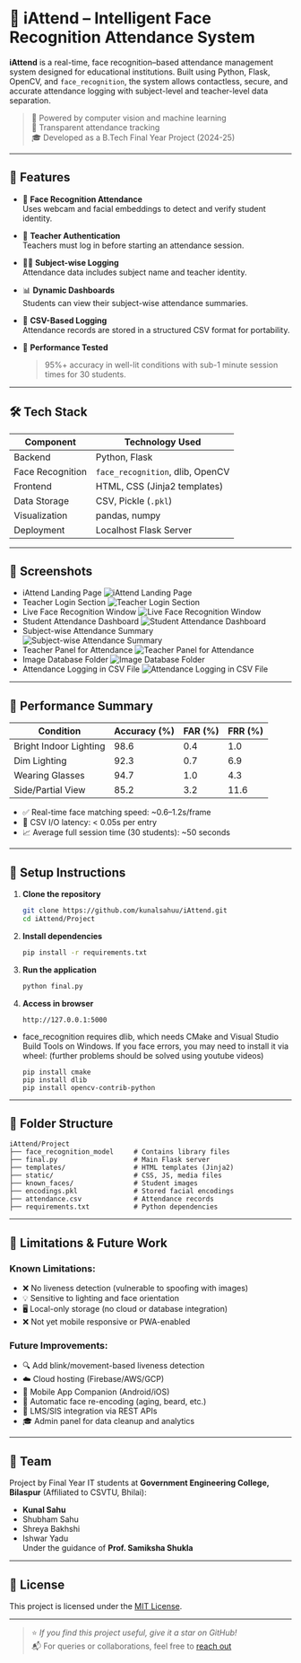 # 📸 iAttend – Intelligent Face Recognition Attendance System

**iAttend** is a real-time, face recognition–based attendance management system designed for educational institutions. Built using Python, Flask, OpenCV, and `face_recognition`, the system allows contactless, secure, and accurate attendance logging with subject-level and teacher-level data separation.

> 🧠 Powered by computer vision and machine learning  
> 🧾 Transparent attendance tracking  
> 🎓 Developed as a B.Tech Final Year Project (2024-25)

---

## 📌 Features

- 🎯 **Face Recognition Attendance**  
  Uses webcam and facial embeddings to detect and verify student identity.

- 🔐 **Teacher Authentication**  
  Teachers must log in before starting an attendance session.

- 🧑‍🏫 **Subject-wise Logging**  
  Attendance data includes subject name and teacher identity.

- 📊 **Dynamic Dashboards**  
  Students can view their subject-wise attendance summaries.

- 💾 **CSV-Based Logging**  
  Attendance records are stored in a structured CSV format for portability.

- 🧮 **Performance Tested**  
  > 95%+ accuracy in well-lit conditions with sub-1 minute session times for 30 students.

---

## 🛠️ Tech Stack

| Component             | Technology Used                      |
|----------------------|---------------------------------------|
| Backend              | Python, Flask                        |
| Face Recognition     | `face_recognition`, dlib, OpenCV     |
| Frontend             | HTML, CSS (Jinja2 templates)         |
| Data Storage         | CSV, Pickle (`.pkl`)                 |
| Visualization        | pandas, numpy                        |
| Deployment           | Localhost Flask Server               |

---

## 📸 Screenshots

- iAttend Landing Page  ![iAttend Landing Page](Screenshots/iattend_landing.png)
- Teacher Login Section  ![Teacher Login Section](Screenshots/iattend_teacher_login.png)
- Live Face Recognition Window  ![Live Face Recognition Window](Screenshots/real_time_window.png)
- Student Attendance Dashboard  ![Student Attendance Dashboard](Screenshots/student_attendance_dashboard.png)
- Subject-wise Attendance Summary  ![Subject-wise Attendance Summary](Screenshots/subjectwise_attendance.png)
- Teacher Panel for Attendance ![Teacher Panel for Attendance](Screenshots/teachers_panel.png)
- Image Database Folder ![Image Database Folder](Screenshots/image_database.png)
- Attendance Logging in CSV File ![Attendance Logging in CSV File](Screenshots/attendance_csv.png)

---

## 🧪 Performance Summary

| Condition                | Accuracy (%) | FAR (%) | FRR (%) |
|--------------------------|--------------|---------|---------|
| Bright Indoor Lighting   | 98.6         | 0.4     | 1.0     |
| Dim Lighting             | 92.3         | 0.7     | 6.9     |
| Wearing Glasses          | 94.7         | 1.0     | 4.3     |
| Side/Partial View        | 85.2         | 3.2     | 11.6    |

- ✅ Real-time face matching speed: ~0.6–1.2s/frame  
- 🧾 CSV I/O latency: < 0.05s per entry  
- 📈 Average full session time (30 students): ~50 seconds

---

## 🧰 Setup Instructions

1. **Clone the repository**  
   ```bash
   git clone https://github.com/kunalsahuu/iAttend.git
   cd iAttend/Project
   ```

2. **Install dependencies**
   ```bash
   pip install -r requirements.txt
   ```

3. **Run the application**
   ```bash
   python final.py
   ```

4. **Access in browser**
   ```
   http://127.0.0.1:5000
   ```

- face_recognition requires dlib, which needs CMake and Visual Studio Build Tools on Windows. If you face errors, you may need to install it via wheel: (further problems should be solved using youtube videos)
  ```
  pip install cmake
  pip install dlib
  pip install opencv-contrib-python
  ```

---

## 📂 Folder Structure

```
iAttend/Project
├── face_recognition_model     # Contains library files
├── final.py                   # Main Flask server
├── templates/                 # HTML templates (Jinja2)
├── static/                    # CSS, JS, media files
├── known_faces/               # Student images
├── encodings.pkl              # Stored facial encodings
├── attendance.csv             # Attendance records
├── requirements.txt           # Python dependencies
```

---

## 🚧 Limitations & Future Work

### Known Limitations:
- ❌ No liveness detection (vulnerable to spoofing with images)
- 💡 Sensitive to lighting and face orientation
- 🖥️ Local-only storage (no cloud or database integration)
- ❌ Not yet mobile responsive or PWA-enabled

### Future Improvements:
- 🔍 Add blink/movement-based liveness detection
- ☁️ Cloud hosting (Firebase/AWS/GCP)
- 📱 Mobile App Companion (Android/iOS)
- 🧠 Automatic face re-encoding (aging, beard, etc.)
- 🔗 LMS/SIS integration via REST APIs
- 🎓 Admin panel for data cleanup and analytics

---

## 👥 Team

Project by Final Year IT students at **Government Engineering College, Bilaspur** (Affiliated to CSVTU, Bhilai):

- **Kunal Sahu**  
- Shubham Sahu  
- Shreya Bakhshi  
- Ishwar Yadu  
Under the guidance of **Prof. Samiksha Shukla**

---

## 📃 License

This project is licensed under the [MIT License](LICENSE).

---

> ⭐ *If you find this project useful, give it a star on GitHub!*  
> 📬 For queries or collaborations, feel free to [reach out](mailto:kunalsahu.in@gmail.com)
